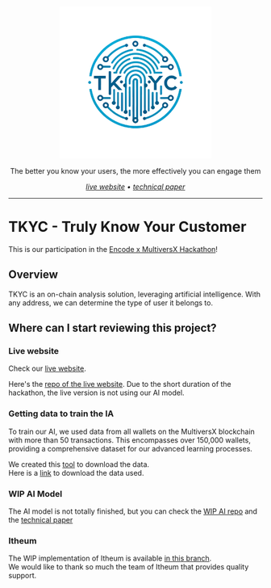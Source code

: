 <div align="center">
  
  <img src="https://github.com/MVX-TKYC/.github/blob/main/profile/tkyc%20logo_bg_transparent_x4.png" width="300" />

  <p>
    The better you know your users, the more effectively you can engage them
  </p>

  <p>    
    <i>
    <a href="https://tkyc-frontend.onrender.com/">live website</a>
    •
    <a href="https://mathis-skipper.notion.site/Technical-Paper-AI-c247ebfd5a2e46f0b999f60cc1cb596e">technical paper</a>    
    </i>
  </p>
  
</div>

<hr>




# TKYC - Truly Know Your Customer

This is our participation in the [Encode x MultiversX Hackathon](https://www.encode.club/multiversx-hackathon)!

## Overview

TKYC is an on-chain analysis solution, leveraging artificial intelligence.
With any address, we can determine the type of user it belongs to.

## Where can I start reviewing this project?

### Live website
Check our [live website](https://tkyc-frontend.onrender.com/).

Here's the [repo of the live website](https://github.com/MVX-TKYC/app).  Due to the short duration of the hackathon, the live version is not using our AI model.

### Getting data to train the IA
To train our AI, we used data from all wallets on the MultiversX blockchain with more than 50 transactions. 
This encompasses over 150,000 wallets, providing a comprehensive dataset for our advanced learning processes.

We created this [tool](https://github.com/MVX-TKYC/tools/blob/main/wallets_data_scrapper/README.md) to download the data.  
Here is a [link](https://www.swisstransfer.com/d/ed39b9c2-d2b2-4e68-9a40-b5b87b983928) to download the data used.

### WIP AI Model
The AI model is not totally finished, but you can check the [WIP AI repo](https://github.com/MVX-TKYC/ai) and the [technical paper](https://mathis-skipper.notion.site/Technical-Paper-AI-c247ebfd5a2e46f0b999f60cc1cb596e)

### Itheum
The WIP implementation of Itheum is available [in this branch](https://github.com/MVX-TKYC/app/blob/itheum/client/src/pages/Profile.tsx).  
We would like to thank so much the team of Itheum that provides quality support.
